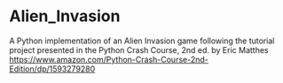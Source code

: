 # Alien_Invasion

A Python implementation of an Alien Invasion game following the tutorial project 
presented in the Python Crash Course, 2nd ed. by Eric Matthes 
https://www.amazon.com/Python-Crash-Course-2nd-Edition/dp/1593279280
